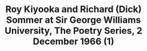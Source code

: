 ---
layout: manifest
title: Roy Kiyooka and Richard (Dick) Sommer at Sir George Williams University, The
  Poetry Series, 2 December 1966 (1)
manifest_name: roy-kiyooka-and-richard-dick-sommer-at-sir-george-williams-university-the-poetry-series-2-december-1966-1-

---